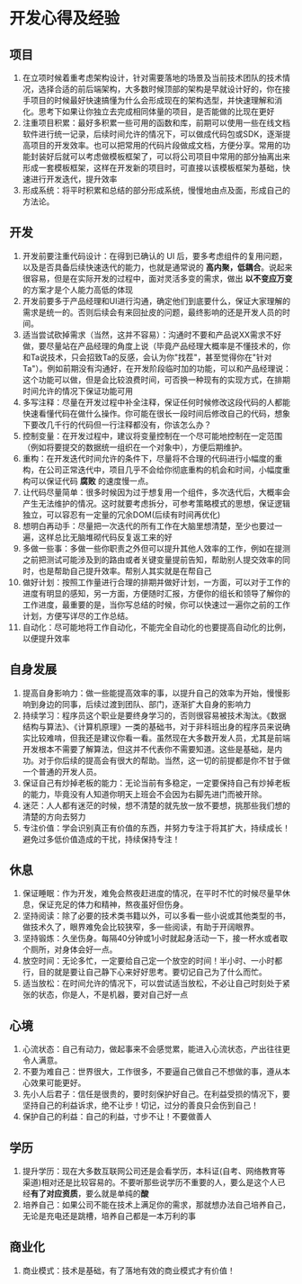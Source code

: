 # 开发心得及经验

## 项目
1. 在立项时候着重考虑架构设计，针对需要落地的场景及当前技术团队的技术情况，选择合适的前后端架构，大多数时候顶部的架构是早就设计好的，你在接手项目的时候最好快速搞懂为什么会形成现在的架构选型，并快速理解和消化。思考下如果让你独立去完成相同体量的项目，是否能做的比现在更好
2. 注重项目积累：最好多积累一些可用的函数和库，前期可以使用一些在线文档软件进行统一记录，后续时间允许的情况下，可以做成代码包或SDK，逐渐提高项目的开发效率。也可以把常用的代码片段做成文档，方便分享。常用的功能封装好后就可以考虑做模板框架了，可以将公司项目中常用的部分抽离出来形成一套模板框架，这样在开发新的项目时，可直接以该模板框架为基础，快速进行开发迭代，提升效率
3. 形成系统：将平时积累和总结的部分形成系统，慢慢地由点及面，形成自己的方法论。


## 开发
1. 开发前要注重代码设计：在得到已确认的 UI 后，要多考虑组件的复用问题，以及是否具备后续快速迭代的能力，也就是通常说的 **高内聚，低耦合**。说起来很容易，但是在实际开发的过程中，面对灵活多变的需求，做出 **以不变应万变** 的方案才是个人能力高低的体现
2. 开发前要多于产品经理和UI进行沟通，确定他们到底要什么，保证大家理解的需求是统一的。否则后续会有来回扯皮的问题，最终影响的还是开发人员的时间。
3. 适当尝试砍掉需求（当然，这并不容易）：沟通时不要和产品说XX需求不好做，要尽量站在产品经理的角度上说（毕竟产品经理大概率是不懂技术的，你和Ta说技术，只会招致Ta的反感，会认为你"找茬"，甚至觉得你在"针对Ta"）。例如前期没有沟通好，在开发阶段临时加的功能，可以和产品经理说：这个功能可以做，但是会比较浪费时间，可否换一种现有的实现方式，在排期时间允许的情况下保证功能可用
4. 多写注释：尽量在开发过程中补全注释，保证任何时候修改这段代码的人都能快速看懂代码在做什么操作。你可能在很长一段时间后修改自己的代码，想象下要改几千行的代码但一行注释都没有，你该怎么办？
5. 控制变量：在开发过程中，建议将变量控制在一个尽可能地控制在一定范围（例如将要提交的数据统一组织在一个对象中），方便后期维护。
6. 重构：在开发迭代时间允许的条件下，尽量将不合理的代码进行小幅度的重构，在公司正常迭代中，项目几乎不会给你彻底重构的机会和时间，小幅度重构可以保证代码 **腐败** 的速度慢一点。
7. 让代码尽量简单：很多时候因为过于想复用一个组件，多次迭代后，大概率会产生无法维护的情况。这时就要考虑拆分，可参考策略模式的思想，保证逻辑独立，可以容忍有一定量的冗余DOM(后续有时间再优化)
8. 想明白再动手：尽量把一次迭代的所有工作在大脑里想清楚，至少也要过一遍，这样总比无脑堆砌代码反复返工来的好
9. 多做一些事：多做一些你职责之外但可以提升其他人效率的工作，例如在提测之前把测试可能涉及到的路由或者关键变量提前告知，帮助别人提交效率的同时，也是帮助自己提升效率。帮别人其实就是在帮自己
10. 做好计划：按照工作量进行合理的排期并做好计划，一方面，可以对于工作的进度有明显的感知，另一方面，方便随时汇报，方便你的组长和领导了解你的工作进度，最重要的是，当你写总结的时候，你可以快速过一遍你之前的工作计划，方便写详尽的工作总结。
11. 自动化：尽可能地将工作自动化，不能完全自动化的也要提高自动化的比例，以便提升效率


## 自身发展
1. 提高自身影响力：做一些能提高效率的事，以提升自己的效率为开始，慢慢影响到身边的同事，后续过渡到团队、部门，逐渐扩大自身的影响力
2. 持续学习：程序员这个职业是要终身学习的，否则很容易被技术淘汰。《数据结构与算法》、《计算机原理》一类的基础书，对于非科班出身的程序员来说确实比较难啃，但我还是建议你看一看。虽然现在大多数开发人员，尤其是前端开发根本不需要了解算法，但这并不代表你不需要知道。这些是基础，是内功。对于你后续的提高会有很大的帮助。当然，这一切的前提都是你不甘于做一个普通的开发人员。
3. 保证自己有炒掉老板的能力：无论当前有多稳定，一定要保持自己有炒掉老板的能力，毕竟没有人知道你明天上班会不会因为右脚先进门而被开除。
4. 迷茫：人人都有迷茫的时候，想不清楚的就先放一放不要想，挑那些我们想的清楚的方向去努力
5. 专注价值：学会识别真正有价值的东西，并努力专注于将其扩大，持续成长！避免过多低价值造成的干扰，持续保持专注！


## 休息
1. 保证睡眠：作为开发，难免会熬夜赶进度的情况，在平时不忙的时候尽量早休息，保证充足的体力和精神，熬夜虽好但伤身。
2. 坚持阅读：除了必要的技术类书籍以外，可以多看一些小说或其他类型的书，做技术久了，眼界难免会比较狭窄，多一些阅读，有助于开阔眼界。
3. 坚持锻炼：久坐伤身。每隔40分钟或1小时就起身活动一下，接一杯水或者取个厕所，对身体会好一点。
4. 放空时间：无论多忙，一定要给自己定一个放空的时间！半小时、一小时都行，目的就是要让自己静下心来好好思考。要切记自己为了什么而忙。
5. 适当放松：在时间允许的情况下，可以尝试适当放松，不必让自己时刻处于紧张的状态，你是人，不是机器，要对自己好一点


## 心境
1. 心流状态：自己有动力，做起事来不会感觉累，能进入心流状态，产出往往更令人满意。
2. 不要为难自己：世界很大，工作很多，不要逼自己做自己不想做的事，遵从本心效果可能更好。
3. 先小人后君子：信任是很贵的，要时刻保护好自己。在利益受损的情况下，要坚持自己的利益诉求，绝不让步！切记，过分的善良只会伤到自己！
4. 保护自己的利益：自己的利益，寸步不让！不要做善人


## 学历
1. 提升学历：现在大多数互联网公司还是会看学历，本科证(自考、网络教育等渠道)相对还是比较容易的。不要听那些说学历不重要的人，要么是这个人已经**有了对应资质**，要么就是单纯的**酸**
2. 培养自己：如果公司不能在技术上满足你的需求，那就想办法自己培养自己，无论是充电还是跳槽，培养自己都是一本万利的事


## 商业化
1. 商业模式：技术是基础，有了落地有效的商业模式才有价值！
